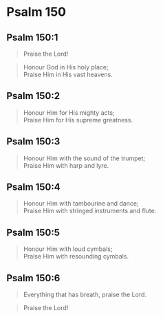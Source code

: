 # Psalm 150

## Psalm 150:1

> Praise the Lord!

> Honour God in His holy place;  
> Praise Him in His vast heavens.

## Psalm 150:2

> Honour Him for His mighty acts;  
> Praise Him for His supreme greatness.

## Psalm 150:3

> Honour Him with the sound of the trumpet;  
> Praise Him with harp and lyre.

## Psalm 150:4

> Honour Him with tambourine and dance;  
> Praise Him with stringed instruments and flute.

## Psalm 150:5

> Honour Him with loud cymbals;  
> Praise Him with resounding cymbals.

## Psalm 150:6

> Everything that has breath, praise the Lord.

> Praise the Lord!
